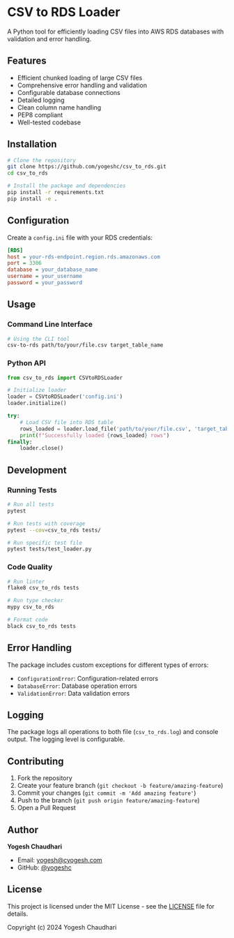 # CSV to RDS Loader

A Python tool for efficiently loading CSV files into AWS RDS databases with validation and error handling.

## Features

- Efficient chunked loading of large CSV files
- Comprehensive error handling and validation
- Configurable database connections
- Detailed logging
- Clean column name handling
- PEP8 compliant
- Well-tested codebase

## Installation

```bash
# Clone the repository
git clone https://github.com/yogeshc/csv_to_rds.git
cd csv_to_rds

# Install the package and dependencies
pip install -r requirements.txt
pip install -e .
```

## Configuration

Create a `config.ini` file with your RDS credentials:

```ini
[RDS]
host = your-rds-endpoint.region.rds.amazonaws.com
port = 3306
database = your_database_name
username = your_username
password = your_password
```

## Usage

### Command Line Interface

```bash
# Using the CLI tool
csv-to-rds path/to/your/file.csv target_table_name
```

### Python API

```python
from csv_to_rds import CSVtoRDSLoader

# Initialize loader
loader = CSVtoRDSLoader('config.ini')
loader.initialize()

try:
    # Load CSV file into RDS table
    rows_loaded = loader.load_file('path/to/your/file.csv', 'target_table_name')
    print(f"Successfully loaded {rows_loaded} rows")
finally:
    loader.close()
```

## Development

### Running Tests

```bash
# Run all tests
pytest

# Run tests with coverage
pytest --cov=csv_to_rds tests/

# Run specific test file
pytest tests/test_loader.py
```

### Code Quality

```bash
# Run linter
flake8 csv_to_rds tests

# Run type checker
mypy csv_to_rds

# Format code
black csv_to_rds tests
```

## Error Handling

The package includes custom exceptions for different types of errors:

- `ConfigurationError`: Configuration-related errors
- `DatabaseError`: Database operation errors
- `ValidationError`: Data validation errors

## Logging

The package logs all operations to both file (`csv_to_rds.log`) and console output. The logging level is configurable.

## Contributing

1. Fork the repository
2. Create your feature branch (`git checkout -b feature/amazing-feature`)
3. Commit your changes (`git commit -m 'Add amazing feature'`)
4. Push to the branch (`git push origin feature/amazing-feature`)
5. Open a Pull Request

## Author

**Yogesh Chaudhari**
- Email: yogesh@cyogesh.com
- GitHub: [@yogeshc](https://github.com/yogeshc)

## License

This project is licensed under the MIT License - see the [LICENSE](LICENSE) file for details.

Copyright (c) 2024 Yogesh Chaudhari